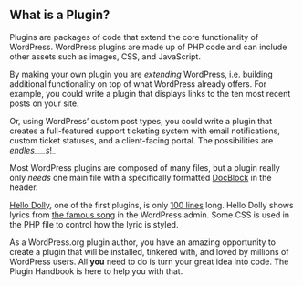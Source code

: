 What is a Plugin?
-----------------

Plugins are packages of code that extend the core functionality of WordPress. WordPress plugins are made up of PHP code and can include other assets such as images, CSS, and JavaScript.

By making your own plugin you are _extending_ WordPress, i.e. building additional functionality on top of what WordPress already offers. For example, you could write a plugin that displays links to the ten most recent posts on your site.

Or, using WordPress’ custom post types, you could write a plugin that creates a full-featured support ticketing system with email notifications, custom ticket statuses, and a client-facing portal. The possibilities are _endles___s_!_

Most WordPress plugins are composed of many files, but a plugin really only _needs_ one main file with a specifically formatted [DocBlock](http://en.wikipedia.org/wiki/PHPDoc#DocBlock) in the header.

[Hello Dolly](https://wordpress.org/plugins/hello-dolly/ "Hello Dolly"), one of the first plugins, is only [100 lines](https://plugins.trac.wordpress.org/browser/hello-dolly/trunk/hello.php) long. Hello Dolly shows lyrics from [the famous song](http://en.wikipedia.org/wiki/Hello,_Dolly!_(song)) in the WordPress admin. Some CSS is used in the PHP file to control how the lyric is styled.

As a WordPress.org plugin author, you have an amazing opportunity to create a plugin that will be installed, tinkered with, and loved by millions of WordPress users. All **you** need to do is turn your great idea into code. The Plugin Handbook is here to help you with that.
